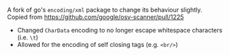A fork of go's `encoding/xml` package to change its behaviour slightly. Copied from https://github.com/google/osv-scanner/pull/1225
- Changed `CharData` encoding to no longer escape whitespace characters (i.e. `\t`)
- Allowed for the encoding of self closing tags (e.g. `<br/>`)
